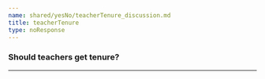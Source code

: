 ```yaml
---
name: shared/yesNo/teacherTenure_discussion.md
title: teacherTenure
type: noResponse
---
```


### Should teachers get tenure?

---

